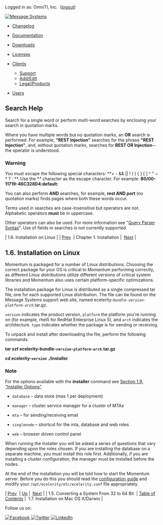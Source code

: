 Logged in as: OmniTI, Inc.  ([logout](https://support.messagesystems.com/logout.php))

[![Message Systems](https://support.messagesystems.com/images/ms-white205.png)](https://support.messagesystems.com/start.php) 

*   [Changelog](https://support.messagesystems.com/start.php?show=changelog)
*   [Documentation](https://support.messagesystems.com/docs/)
*   [Downloads](https://support.messagesystems.com/start.php)

*   [Licenses](https://support.messagesystems.com/license_summary.php)
*   <a href="">Clients</a>
    *   [Support](https://support.messagesystems.com/cs.php)
    *   [Add/Edit](https://support.messagesystems.com/edit_client.php)
    *   [Legal/Products](https://support.messagesystems.com/edit_products.php)
*   [Users](https://support.messagesystems.com/edit_customer.php)

## Search Help

Search for a single word or perform multi-word searches by enclosing your search in quotation marks.

Where you have multiple words but no quotation marks, an **OR** search is performed. For example, **"REST Injection"** searches for the phrase **"REST Injection"**, and, without quotation marks, searches for **REST OR Injection**--the operator is understood.

### Warning

You must escape the following special characters: **+ - && || ! ( ) { } [ ] ^ " ~ * ? : \**. Use the **\** character as the escape character. For example: **B0/00-11719-46C328D4\:default\:**

You can also perform **AND** searches, for example, **rest AND port** (no quotation marks) finds pages where both these words occur.

Terms used in searches are case-insensitive but operators are not. Alphabetic operators **must** be in uppercase.

Other operators can also be used. For more information see "[Query Parser Syntax](https://lucene.apache.org/core/old_versioned_docs/versions/3_0_0/queryparsersyntax.html)". Use of fields in searches is not currently supported.

| 1.6. Installation on Linux |
| [Prev](install.3264conversion.php)  | Chapter 1. Installation |  [Next](install.darwin.php) |

## 1.6. Installation on Linux

Momentum is packaged for a number of Linux distributions. Choosing the correct package for your OS is critical to Momentum performing correctly, as different Linux distributions utilize different versions of critical system libraries and Momentum also uses certain platform-specific optimizations.

The installation package for Linux is distributed as a single compressed tar file, one for each supported Linux distribution. The file can be found on the Message Systems support web site, named ecelerity-*`bundle-version-platform-arch`*.tar.gz.

`version` indicates the product version, `platform` the platform you're running on (for example, rhel5 for RedHat Enterprise Linux 5), and `arch` indicates the architecture. `type` indicates whether the package is for sending or receiving.

To unpack and install after downloading the file, perform the following commands:

**tar xzf ecelerity-bundle-*`version-platform-arch`*.tar.gz** 

**cd ecelerity-*`version`*** 
**./installer**
### Note

For the options available with the **installer** command see [Section 1.9, “Installer Options”](install.options.php "1.9. Installer Options").

*   `database` – data store (max 1 per deployment)

*   `manager` – cluster service manager for a cluster of MTAs

*   `mta` – for sending/receiving email

*   `singlenode` – shortcut for the mta, database and web roles

*   `web` – browser driven control panel

When running the installer you will be asked a series of questions that vary depending upon the roles chosen. If you are installing the database on a separate machine, you *must* install this role first. Additionally, if you are installing a cluster configuration, the manager must be installed before the nodes.

At the end of the installation you will be told how to start the Momentum server. Before you do this you should read the [configuration guide](conf.php "Chapter 2. Configuration") and modify your `/opt/ecelerity/etc/ecelerity.conf` file appropriately.

| [Prev](install.3264conversion.php)  | [Up](install.php) |  [Next](install.darwin.php) |
| 1.5. Converting a System From 32 to 64 Bit  | [Table of Contents](index.php) |  1.7. Installation on Mac OS X/Darwin |

Follow us on:

[![Facebook](https://support.messagesystems.com/images/icon-facebook.png)](http://www.facebook.com/messagesystems) [![Twitter](https://support.messagesystems.com/images/icon-twitter.png)](http://twitter.com/#!/MessageSystems) [![LinkedIn](https://support.messagesystems.com/images/icon-linkedin.png)](http://www.linkedin.com/company/message-systems)